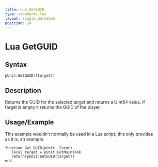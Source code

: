 ```yaml
---
title: Lua_GetGUID
type: standards_lua
layout: single_markdown
position: 24
---
```


# Lua GetGUID

## Syntax

```
pUnit:GetGUID([target])
```

## Description

Returns the GUID for the selected target and returns a UInt64 value. If target is empty it returns the GUID of the player.

## Usage/Example

This example wouldn't normally be used in a Lua script, this only provides as it is, an example.

```
function Get_GUID(pUnit, Event)
   local target = pUnit:GetMainTank
   return(pUnit:GetGUID(target))
end
```